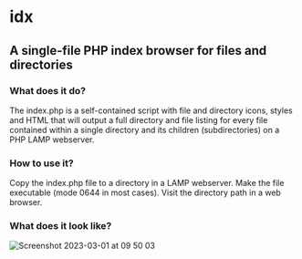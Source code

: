 # idx
## A single-file PHP index browser for files and directories
### What does it do?
The index.php is a self-contained script with file and directory icons, styles and HTML that will output a full directory and file listing for every file contained within a single directory and its children (subdirectories) on a PHP LAMP webserver.
### How to use it?
Copy the index.php file to a directory in a LAMP webserver. Make the file executable (mode 0644 in most cases). Visit the directory path in a web browser.
### What does it look like?
![Screenshot 2023-03-01 at 09 50 03](https://user-images.githubusercontent.com/49878588/222174937-6ab34045-a62d-402d-9725-7b09ba25e83c.png)
